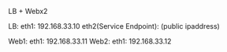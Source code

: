 LB + Webx2

LB:
 eth1: 192.168.33.10
 eth2(Service Endpoint): (public ipaddress)

Web1:
 eth1: 192.168.33.11
Web2:
 eth1: 192.168.33.12

